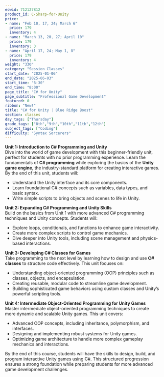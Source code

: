 ```yaml
---
ecwid: 712127812
product_id: C-Sharp-for-Unity
price:
- name: "Feb 10, 17, 24; March 6"
  price: 179
  inventory: 4
- name: "March 13, 20, 27; April 10"
  price: 179
  inventory: 3
- name: "April 17, 24; May 1, 8"
  price: 179
  inventory: 4
weight: "330"
category: "Session Classes"
start_date: "2025-01-06"
end_date: "2025-06-03"
start_time: "6:30"
end_time: "8:00"
page_title: "C# for Unity"
page_subtitle: "Professional Game Development"
featured: 0
ribbon: "New!"
title: "C# for Unity | Blue Ridge Boost"
section: classes
day_tags: ["Thursday"]
grade_tags: ["8th","9th","10th","11th","12th"]
subject_tags: ["Coding"]
difficulty: "Syntax Sorcerers"
---
```

<p><strong>Unit 1: Introduction to C# Programming and Unity</strong><br> Dive into the world of game development with this beginner-friendly unit, perfect for students with no prior programming experience. Learn the fundamentals of <strong>C# programming</strong> while exploring the basics of the <strong>Unity game engine</strong>, the industry-standard platform for creating interactive games. By the end of this unit, students will:</p><ul> <li>Understand the Unity interface and its core components.</li> <li>Learn foundational C# concepts such as variables, data types, and basic syntax.</li> <li>Write simple scripts to bring objects and scenes to life in Unity.</li> </ul><p><strong>Unit 2: Expanding C# Programming and Unity Skills</strong><br> Build on the basics from Unit 1 with more advanced C# programming techniques and Unity concepts. Students will:</p><ul> <li>Explore loops, conditionals, and functions to enhance game interactivity.</li> <li>Create more complex scripts to control game mechanics.</li> <li>Dive deeper into Unity tools, including scene management and physics-based interactions.</li> </ul><p><strong>Unit 3: Developing C# Classes for Games</strong><br> Take programming to the next level by learning how to design and use <strong>C# classes</strong> to structure code effectively. This unit focuses on:</p><ul> <li>Understanding object-oriented programming (OOP) principles such as classes, objects, and encapsulation.</li> <li>Creating reusable, modular code to streamline game development.</li> <li>Building sophisticated game behaviors using custom classes and Unity’s powerful scripting tools.</li> </ul><p><strong>Unit 4: Intermediate Object-Oriented Programming for Unity Games</strong><br> Master intermediate object-oriented programming techniques to create more dynamic and scalable Unity games. This unit covers:</p><ul> <li>Advanced OOP concepts, including inheritance, polymorphism, and interfaces.</li> <li>Designing and implementing robust systems for Unity games.</li> <li>Optimizing game architecture to handle more complex gameplay mechanics and interactions.</li> </ul><p>By the end of this course, students will have the skills to design, build, and program interactive Unity games using C#. This structured progression ensures a strong foundation while preparing students for more advanced game development challenges.</p><h3><a data-click-key="unified_description_page.consumer_specialization_page.click.sdp_course_list_link" data-click-value="{"courseName":"Intermediate Object-Oriented Programming for Unity Games","href":"/learn/intermediate-object-oriented-programming-unity-games?specialization=programming-unity-game-development","namespace":{"action":"click","app":"unified_description_page","component":"sdp_course_list_link","page":"consumer_specialization_page"},"s12nSlug":"programming-unity-game-development","schema_type":"FRONTEND"}" data-track="true" data-track-app="unified_description_page" data-track-page="consumer_specialization_page" data-track-action="click" data-track-component="sdp_course_list_link" data-track-href="/learn/intermediate-object-oriented-programming-unity-games?specialization=programming-unity-game-development" href="https://www.coursera.org/learn/intermediate-object-oriented-programming-unity-games?specialization=programming-unity-game-development" class="cds-119 cds-113 cds-115 css-1jglcdr cds-142" aria-label="Course 4: Intermediate Object-Oriented Programming for Unity Games" data-e2e="sdp-course-list-link"></a></h3>
